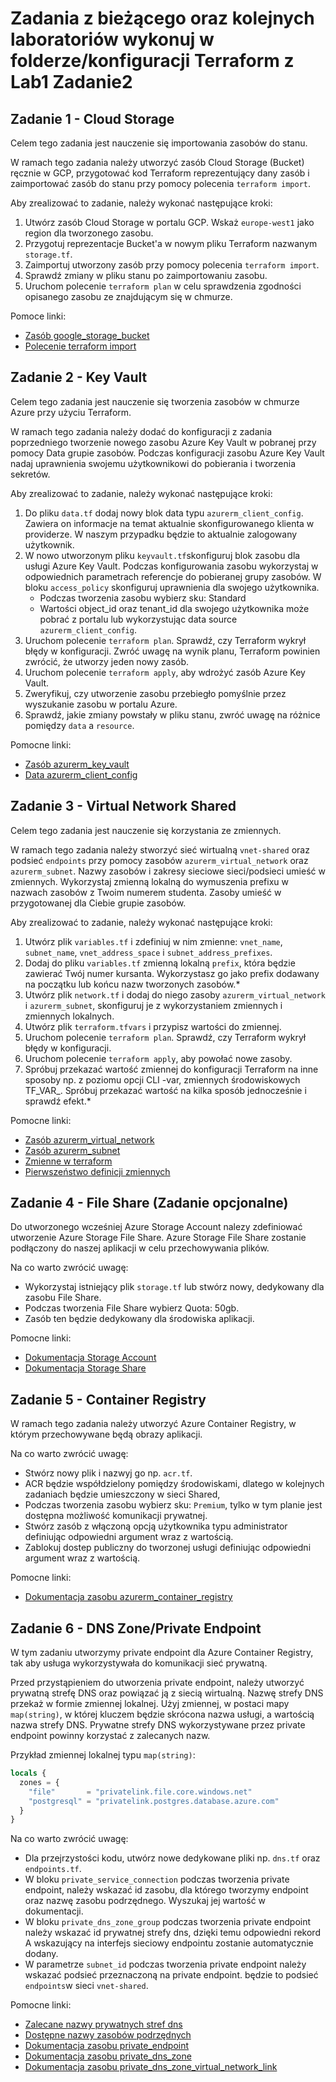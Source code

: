 #  Zadania z bieżącego oraz kolejnych laboratoriów wykonuj w folderze/konfiguracji Terraform z Lab1 Zadanie2

## Zadanie 1 - Cloud Storage

Celem tego zadania jest nauczenie się importowania zasobów do stanu.

W ramach tego zadania należy utworzyć zasób Cloud Storage (Bucket) ręcznie w GCP, przygotować kod Terraform reprezentujący
dany zasób i zaimportować zasób do stanu przy pomocy polecenia `terraform import`.

Aby zrealizować to zadanie, należy wykonać następujące kroki:

1. Utwórz zasób Cloud Storage w portalu GCP. Wskaż `europe-west1` jako region dla tworzonego zasobu.
2. Przygotuj reprezentacje Bucket'a w nowym pliku Terraform nazwanym `storage.tf`.
3. Zaimportuj utworzony zasób przy pomocy polecenia `terraform import`.
4. Sprawdź zmiany w pliku stanu po zaimportowaniu zasobu.
5. Uruchom polecenie `terraform plan` w celu sprawdzenia zgodności opisanego zasobu ze znajdującym się w chmurze.

Pomoce linki:
* [Zasób google_storage_bucket](https://registry.terraform.io/providers/hashicorp/google/latest/docs/resources/storage_bucket)
* [Polecenie terraform import](https://developer.hashicorp.com/terraform/cli/commands/import)


## Zadanie 2 - Key Vault

Celem tego zadania jest nauczenie się tworzenia zasobów w chmurze Azure przy użyciu Terraform.

W ramach tego zadania należy dodać do konfiguracji z zadania poprzedniego tworzenie nowego zasobu Azure Key Vault w pobranej
przy pomocy Data grupie zasobów. Podczas konfiguracji zasobu Azure Key Vault nadaj uprawnienia swojemu użytkownikowi do 
pobierania i tworzenia sekretów.

Aby zrealizować to zadanie, należy wykonać następujące kroki:

1. Do pliku `data.tf` dodaj nowy blok data typu `azurerm_client_config`. Zawiera on informacje na temat aktualnie
   skonfigurowanego klienta w providerze. W naszym przypadku będzie to aktualnie zalogowany użytkownik.
2. W nowo utworzonym pliku `keyvault.tf`skonfiguruj blok zasobu dla usługi Azure Key Vault. Podczas
   konfigurowania zasobu wykorzystaj w odpowiednich parametrach referencje do pobieranej grupy zasobów. W
   bloku `access_policy` skonfiguruj uprawnienia dla swojego użytkownika.
   * Podczas tworzenia zasobu wybierz sku: Standard
   * Wartości object_id oraz tenant_id dla swojego użytkownika może pobrać z portalu lub wykorzystując data
   source `azurerm_client_config`.
3. Uruchom polecenie `terraform plan`. Sprawdź, czy Terraform wykrył błędy w konfiguracji. Zwróć uwagę na wynik planu,
   Terraform powinien zwrócić, że utworzy jeden nowy zasób.
4. Uruchom polecenie `terraform apply`, aby wdrożyć zasób Azure Key Vault.
5. Zweryfikuj, czy utworzenie zasobu przebiegło pomyślnie przez wyszukanie zasobu w portalu Azure.
6. Sprawdź, jakie zmiany powstały w pliku stanu, zwróć uwagę na różnice pomiędzy `data` a `resource`.

Pomocne linki:

* [Zasób azurerm_key_vault](https://registry.terraform.io/providers/hashicorp/azurerm/latest/docs/resources/key_vault)
* [Data azurerm_client_config](https://registry.terraform.io/providers/hashicorp/azurerm/latest/docs/data-sources/client_config)


## Zadanie 3 - Virtual Network Shared

Celem tego zadania jest nauczenie się korzystania ze zmiennych.

W ramach tego zadania należy stworzyć sieć wirtualną `vnet-shared` oraz podsieć `endpoints` przy pomocy zasobów 
`azurerm_virtual_network` oraz `azurerm_subnet`. Nazwy zasobów i zakresy sieciowe sieci/podsieci umieść w zmiennych.
Wykorzystaj zmienną lokalną do wymuszenia prefixu w nazwach zasobów z Twoim numerem studenta.
Zasoby umieść w przygotowanej dla Ciebie grupie zasobów.

Aby zrealizować to zadanie, należy wykonać następujące kroki:

1. Utwórz plik `variables.tf` i zdefiniuj w nim zmienne: `vnet_name`, `subnet_name`, `vnet_address_space` i `subnet_address_prefixes`.
2. Dodaj do pliku `variables.tf` zmienną lokalną `prefix`, która będzie zawierać Twój numer kursanta. Wykorzystasz go jako prefix dodawany
   na początku lub końcu nazw tworzonych zasobów.*
3. Utwórz plik `network.tf` i dodaj do niego zasoby `azurerm_virtual_network` i `azurerm_subnet`, skonfiguruj je z wykorzystaniem zmiennych i zmiennych lokalnych.
4. Utwórz plik `terraform.tfvars` i przypisz wartości do zmiennej.
5. Uruchom polecenie `terraform plan`. Sprawdź, czy Terraform wykrył błędy w konfiguracji.
6. Uruchom polecenie `terraform apply`, aby powołać nowe zasoby.
7. Spróbuj przekazać wartość zmiennej do konfiguracji Terraform na inne sposoby np. z poziomu opcji CLI -var, zmiennych
   środowiskowych TF_VAR_. Spróbuj przekazać wartość na kilka sposób jednocześnie i sprawdź efekt.*


Pomocne linki:

* [Zasób azurerm_virtual_network](https://registry.terraform.io/providers/hashicorp/azurerm/latest/docs/resources/virtual_network)
* [Zasób azurerm_subnet](https://registry.terraform.io/providers/hashicorp/azurerm/latest/docs/resources/subnet)
* [Zmienne w terraform](https://developer.hashicorp.com/terraform/language/values/variables)
* [Pierwszeństwo definicji zmiennych](https://developer.hashicorp.com/terraform/language/values/variables#variable-definition-precedence)


## Zadanie 4 - File Share (Zadanie opcjonalne)

Do utworzonego wcześniej Azure Storage Account nalezy zdefiniować utworzenie Azure Storage File Share.
Azure Storage File Share zostanie podłączony do naszej aplikacji w celu przechowywania plików.

Na co warto zwrócić uwagę:

* Wykorzystaj istniejący plik `storage.tf` lub stwórz nowy, dedykowany dla zasobu File Share.
* Podczas tworzenia File Share wybierz Quota: 50gb.
* Zasób ten będzie dedykowany dla środowiska aplikacji.

Pomocne linki:

* [Dokumentacja Storage Account](https://registry.terraform.io/providers/hashicorp/azurerm/latest/docs/resources/storage_account)
* [Dokumentacja Storage Share](https://registry.terraform.io/providers/hashicorp/azurerm/latest/docs/resources/storage_share)

## Zadanie 5 - Container Registry

W ramach tego zadania należy utworzyć Azure Container Registry, w którym przechowywane będą obrazy aplikacji.

Na co warto zwrócić uwagę:

* Stwórz nowy plik i nazwyj go np. `acr.tf`.
* ACR będzie współdzielony pomiędzy środowiskami, dlatego w kolejnych zadaniach będzie umieszczony w sieci Shared,
* Podczas tworzenia zasobu wybierz sku: `Premium`, tylko w tym planie jest dostępna możliwość komunikacji prywatnej.
* Stwórz zasób z włączoną opcją użytkownika typu administrator definiując odpowiedni argument wraz z wartością.
* Zablokuj dostep publiczny do tworzonej usługi definiując odpowiedni argument wraz z wartością.

Pomocne linki:

* [Dokumentacja zasobu azurerm_container_registry](https://registry.terraform.io/providers/hashicorp/azurerm/latest/docs/resources/container_registry)

## Zadanie 6 - DNS Zone/Private Endpoint

W tym zadaniu utworzymy private endpoint dla Azure Container Registry, tak aby usługa wykorzystywała do komunikacji sieć prywatną.

Przed przystąpieniem do utworzenia private endpoint, należy utworzyć prywatną strefę DNS oraz powiązać ją z siecią wirtualną.
Nazwę strefy DNS przekaż w formie zmiennej lokalnej. Użyj zmiennej, w postaci mapy `map(string)`, w której kluczem będzie skrócona nazwa usługi,
a wartością nazwa strefy DNS.
Prywatne strefy DNS wykorzystywane przez private endpoint powinny korzystać z zalecanych nazw.

Przykład zmiennej lokalnej typu `map(string)`:

```terraform
locals {
  zones = {
    "file"       = "privatelink.file.core.windows.net"
    "postgresql" = "privatelink.postgres.database.azure.com"
  }
}
```

Na co warto zwrócić uwagę:

* Dla przejrzystości kodu, utwórz nowe dedykowane pliki np. `dns.tf` oraz `endpoints.tf`.
* W bloku `private_service_connection` podczas tworzenia private endpoint, należy wskazać id zasobu, dla którego
  tworzymy endpoint oraz nazwę zasobu podrzędnego. Wyszukaj jej wartość w dokumentacji.
* W bloku `private_dns_zone_group` podczas tworzenia private endpoint należy wskazać id prywatnej strefy dns, dzięki temu
  odpowiedni rekord A wskazujący na interfejs sieciowy endpointu zostanie automatycznie dodany.
* W parametrze `subnet_id` podczas tworzenia private endpoint należy wskazać podsieć przeznaczoną na private endpoint.
   będzie to podsieć `endpoints`w sieci `vnet-shared`.

Pomocne linki:

* [Zalecane nazwy prywatnych stref dns](https://learn.microsoft.com/pl-pl/azure/private-link/private-endpoint-dns#azure-services-dns-zone-configuration)
* [Dostępne nazwy zasobów podrzędnych](https://learn.microsoft.com/en-gb/azure/private-link/private-endpoint-overview#private-link-resource)
* [Dokumentacja zasobu private_endpoint](https://registry.terraform.io/providers/hashicorp/azurerm/latest/docs/resources/private_endpoint)
* [Dokumentacja zasobu private_dns_zone](https://registry.terraform.io/providers/hashicorp/azurerm/latest/docs/data-sources/private_dns_zone)
* [Dokumentacja zasobu private_dns_zone_virtual_network_link](https://registry.terraform.io/providers/hashicorp/azurerm/latest/docs/resources/private_dns_zone_virtual_network_link)